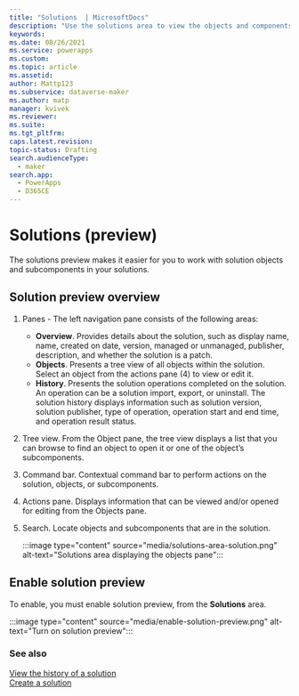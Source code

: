 ```yaml
---
title: "Solutions  | MicrosoftDocs"
description: "Use the solutions area to view the objects and components in a solution"
keywords: 
ms.date: 08/26/2021
ms.service: powerapps
ms.custom: 
ms.topic: article
ms.assetid: 
author: Mattp123
ms.subservice: dataverse-maker
ms.author: matp
manager: kvivek
ms.reviewer: 
ms.suite: 
ms.tgt_pltfrm: 
caps.latest.revision: 
topic-status: Drafting
search.audienceType: 
  - maker
search.app: 
  - PowerApps
  - D365CE
---
```


# Solutions (preview)

The solutions preview makes it easier for you to work with solution objects and subcomponents in your solutions.

## Solution preview overview

1. Panes - The left navigation pane consists of the following areas:
   - **Overview**. Provides details about the solution, such as display name, name, created on date, version, managed or unmanaged, publisher, description, and whether the solution is a patch.
   - **Objects**. Presents a tree view of all objects within the solution. Select an object from the actions pane (4) to view or edit it.
   - **History**.  Presents the solution operations completed on the solution. An operation can be a solution import, export, or uninstall. The solution history displays information such as solution version, solution publisher, type of operation, operation start and end time, and operation result status.
2. Tree view. From the Object pane, the tree view displays a list that you can browse to find an object to open it or one of the object’s subcomponents.
3. Command bar. Contextual command bar to perform actions on the solution, objects, or subcomponents.
4. Actions pane. Displays information that can be viewed and/or opened for editing from the Objects pane.
5. Search. Locate objects and subcomponents that are in the solution.

   :::image type="content" source="media/solutions-area-solution.png" alt-text="Solutions area displaying the objects pane":::

## Enable solution preview

To enable, you must enable solution preview, from the **Solutions** area.

:::image type="content" source="media/enable-solution-preview.png" alt-text="Turn on solution preview":::

### See also
[View the history of a solution](solution-history.md) <br />
[Create a solution](create-solution.md)